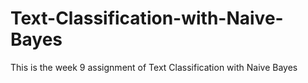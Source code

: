 # Text-Classification-with-Naive-Bayes
This is the week 9 assignment of Text Classification with Naive Bayes  
